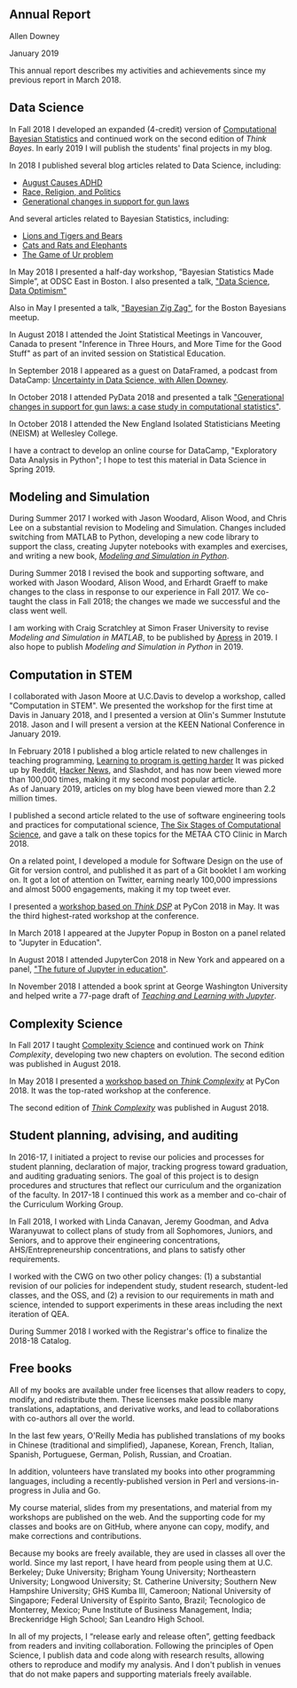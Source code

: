 
## Annual Report

Allen Downey

January 2019

This annual report describes my activities and achievements since
my previous report in March 2018.


## Data Science

In Fall 2018 I developed an expanded (4-credit) version of
[Computational Bayesian Statistics](https://sites.google.com/site/compbayes18/)
and continued work on the second edition of *Think Bayes*.
In early 2019 I will publish the students' final projects in my blog.

In 2018 I published several blog articles related to Data Science, including:

* [August Causes ADHD](https://www.allendowney.com/blog/2018/12/06/august-causes-adhd/)
* [Race, Religion, and Politics](https://www.allendowney.com/blog/2018/12/28/race-religion-and-politics/)
* [Generational changes in support for gun laws](https://allendowney.blogspot.com/2018/03/generational-changes-in-support-for-gun.html)

And several articles related to Bayesian Statistics, including:

* [Lions and Tigers and Bears](https://www.allendowney.com/blog/2018/12/03/lions-and-tigers-and-bears/)
* [Cats and Rats and Elephants](https://www.allendowney.com/blog/2018/12/11/cats-and-rats-and-elephants/)
* [The Game of Ur problem](https://www.allendowney.com/blog/2018/10/21/the-game-of-ur-problem/)

In May 2018 I presented a half-day workshop, “Bayesian Statistics Made Simple”, at ODSC East in Boston.
I also presented a talk, 
["Data Science, Data Optimism"](https://odsc.com/training/portfolio/meetup-data-science-data-optimism)

Also in May I presented a talk, 
["Bayesian Zig Zag"](https://www.meetup.com/Boston-Bayesians/events/250467013/), 
for the Boston Bayesians meetup.

In August 2018 I attended the Joint Statistical Meetings in Vancouver, Canada to
present "Inference in Three Hours, and More Time for the Good Stuff" as part of an
invited session on Statistical Education.

In September 2018 I appeared as a guest on DataFramed, a podcast from DataCamp:
[Uncertainty in Data Science, with Allen Downey](https://www.datacamp.com/community/podcast/uncertainty-data-science).

In October 2018 I attended PyData 2018 and presented a talk
["Generational changes in support for gun laws: 
a case study in computational statistics"](https://pydata.org/nyc2018/schedule/presentation/74/).

In October 2018 I attended the New England Isolated Statisticians Meeting (NEISM) at Wellesley College.

I have a contract to develop an online course for DataCamp, "Exploratory Data Analysis in Python"; I hope to test this material in Data Science in Spring 2019.



## Modeling and Simulation

During Summer 2017 I worked with Jason Woodard, Alison Wood, and Chris Lee on a substantial
revision to Modeling and Simulation.
Changes included switching from MATLAB to Python, developing
a new code library to support the class, creating Jupyter notebooks with examples and exercises, and 
writing a new book, [*Modeling and Simulation in Python*](http://greenteapress.com/wp/modsimpy/).

During Summer 2018 I revised the book and supporting software, and
worked with Jason Woodard, Alison Wood, and Erhardt Graeff to make changes to the class in response
to our experience in Fall 2017.  We co-taught the class in Fall 2018; the changes we made we
successful and the class went well.

I am working with Craig Scratchley at Simon Fraser University to revise
*Modeling and Simulation in MATLAB*, to be published by [Apress](https://www.apress.com/us) in 2019.
I also hope to publish *Modeling and Simulation in Python* in 2019.


## Computation in STEM

I collaborated with Jason Moore at U.C.Davis to develop a workshop, called
"Computation in STEM".
We presented the workshop for the first time at Davis in January 2018,
and I presented a version at Olin's Summer Instutute 2018.
Jason and I will present a version at the KEEN National Conference in January 2019.

In February 2018 I published a blog article related to new challenges in teaching programming,
[Learning to program is getting harder](http://allendowney.blogspot.com/2018/02/learning-to-program-is-getting-harder.html)
It was picked up by Reddit, [Hacker News](https://news.ycombinator.com/item?id=16394857), 
and Slashdot, and has now been viewed more than 100,000
times, making it my second most popular article.  
As of January 2019, articles on my blog have been viewed more than 2.2 million times.

I published a second article related to the use of software engineering tools and practices
for computational science,
[The Six Stages of Computational Science](http://allendowney.blogspot.com/2018/02/the-six-stages-of-computational-science.html), and gave a talk on these topics for the METAA CTO Clinic in March 2018.

On a related point, I developed a module for Software Design on the use of Git for version control,
and published it as part of a Git booklet I am working on.  It got a lot of attention on
Twitter, earning nearly 100,000 impressions and almost 5000 engagements, making it my top tweet ever.

I presented a [workshop based on *Think DSP*](https://us.pycon.org/2018/schedule/presentation/39/)
at PyCon 2018 in May.  It was the third highest-rated workshop at the conference.

In March 2018 I appeared at the Jupyter Popup in Boston on a panel related to "Jupyter in Education".

In August 2018 I attended JupyterCon 2018 in New York and appeared on a panel,
["The future of Jupyter in education"](https://conferences.oreilly.com/jupyter/jup-ny/public/schedule/detail/71871).

In November 2018 I attended a book sprint at George Washington University and helped write a 77-page draft
of [*Teaching and Learning with Jupyter*](https://jupyter4edu.github.io/jupyter-edu-book/).


## Complexity Science

In Fall 2017 I taught [Complexity Science](https://sites.google.com/site/complexityscience17/)
and continued work on *Think Complexity*, developing two new chapters on evolution.
The second edition was published in August 2018.

In May 2018 I presented a [workshop based on *Think Complexity*](https://us.pycon.org/2018/schedule/presentation/56/)
at PyCon 2018.  It was the top-rated workshop at the conference.

The second edition of [*Think Complexity*](http://greenteapress.com/wp/think-complexity-2e/) was published in August 2018.



## Student planning, advising, and auditing

In 2016-17, I initiated a project to revise our policies
and processes for student planning, declaration of major, tracking progress toward
graduation, and auditing graduating seniors.  The goal of this project is to 
design procedures and structures that reflect our curriculum and the
organization of the faculty.  In 2017-18 I continued this work as a member and
co-chair of the Curriculum Working Group.

In Fall 2018, I worked with Linda Canavan, Jeremy Goodman, and Adva Waranyuwat to
collect plans of study from all Sophomores, Juniors, and Seniors, and to approve
their engineering concentrations, AHS/Entrepreneurship concentrations, and plans to
satisfy other requirements.

I worked with the CWG on two other policy changes: (1) a substantial revision
of our policies for independent study, student research, student-led classes, and the OSS,
and (2) a revision to our requirements in math and science, intended to support experiments
in these areas including the next iteration of QEA.

During Summer 2018 I worked with the Registrar's office to finalize the 2018-18 Catalog.


## Free books

All of my books are available under free licenses that allow readers to
copy, modify, and redistribute them. These licenses make possible
many translations, adaptations, and derivative works, and lead to
collaborations with co-authors all over the world.

In the last few years, O'Reilly Media has published translations of my books
in Chinese (traditional and simplified), Japanese, Korean, French,
Italian, Spanish, Portuguese, German, Polish, Russian, and Croatian.

In addition, volunteers have translated my books into other programming
languages, including a recently-published version in Perl and 
versions-in-progress in Julia and Go.

My course material, slides from my presentations, and material from my
workshops are published on the web. And the supporting code for my
classes and books are on GitHub, where anyone can copy, modify, and make
corrections and contributions.

Because my books are freely available, they are used in classes all over
the world.  Since my last report, I have heard from people using them
at U.C. Berkeley;
Duke University;
Brigham Young University;
Northeastern University;
Longwood University;
St. Catherine University;
Southern New Hampshire University;
GHS Kumba III, Cameroon;
National University of Singapore;
Federal University of Espírito Santo, Brazil;
Tecnologico de Monterrey, Mexico;
Pune Institute of Business Management, India;
Breckenridge High School;
San Leandro High School.

In all of my projects, I “release early and release often”, getting
feedback from readers and inviting collaboration. Following the
principles of Open Science, I publish data and code along with research
results, allowing others to reproduce and modify my analysis. And I
don't publish in venues that do not make papers and supporting materials
freely available.
